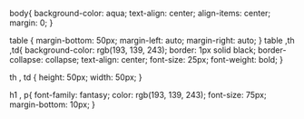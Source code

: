 body{
    background-color: aqua;
    text-align: center;
    align-items: center;
    margin: 0;
}


table {
    margin-bottom: 50px;
    margin-left: auto; 
    margin-right: auto;
}
table ,th ,td{
    background-color: rgb(193, 139, 243);
    border: 1px solid black;
    border-collapse: collapse;
    text-align: center;
    font-size: 25px;
    font-weight: bold;
}

th , td {
    height: 50px;
    width: 50px;
}

h1 , p{
    font-family: fantasy;
    color: rgb(193, 139, 243);
    font-size: 75px;
    margin-bottom: 10px;
}

